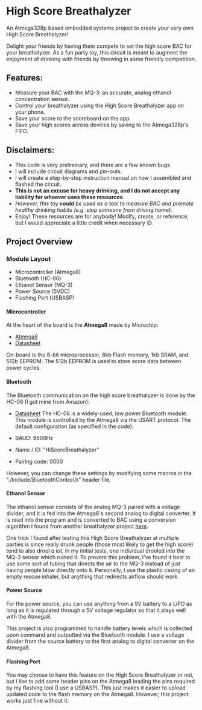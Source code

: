 # High Score Breathalyzer

An Atmega328p based embedded systems project to create your very own High Score Breathalyzer!

Delight your friends by having them compete to set the high score BAC for your breathalyzer.  As a fun party toy, this circuit is meant to augment the enjoyment of drinking with friends by throwing in some friendly competition.

## Features:
- Measure your BAC with the MQ-3: an accurate, analog ethanol concentration sensor.
- Control your breathalyzer using the High Score Breathalyzer app on your phone.
- Save your score to the scoreboard on the app.
- Save your high scores across devices by saving to the Atmega328p's FIFO.

## Disclaimers:
- This code is very preliminary, and there are a few known bugs.
- I will include circuit diagrams and pin-outs.
- I will create a step-by-step instruction manual on how I assembled and flashed the circuit.
- **This is not an excuse for heavy drinking, and I do not accept any liability for whoever uses these resources**.
- _However, this toy **could** be used as a tool to measure BAC and promote healthy drinking habits (e.g. stop someone from driving home)._
- Enjoy! These resources are for anybody! Modify, create, or reference, but I would appreciate a little credit when necessary :wink:.

## Project Overview
### Module Layout
- Microcontroller (Atmega8)
- Bluetooth (HC-06)
- Ethanol Sensor (MQ-3)
- Power Source (5VDC)
- Flashing Port (USBASP)

#### Microcontroller
At the heart of the board is the **Atmega8** made by Microchip:

- [Atmega8](https://www.microchip.com/wwwproducts/en/ATmega8)
- [Datasheet](http://ww1.microchip.com/downloads/en/DeviceDoc/Atmel-2486-8-bit-AVR-microcontroller-ATmega8_L_datasheet.pdf)

On-board is the 8-bit microprocessor, 8kb Flash memory, 1kb SRAM, and 512b EEPROM.  The 512b EEPROM is used to store score data between power cycles.

#### Bluetooth
The Bluetooth communication on the high score breathalyzer is done by the HC-06 (I got mine from Amazon):
- [Datasheet](http://silabs.org.ua/bc4/hc06.pdf)
The HC-06 is a widely-used, low power Bluetooth module.  This module is controlled by the Atmega8 via the USART protocol.  The default configuration (as specified in the code):

- BAUD: 9600Hz
- Name / ID: "HiScoreBreathalyzer"
- Pairing code: 0000

However, you can change these settings by modifying some macros in the "./Include/BluetoothControl.h" header file.

#### Ethanol Sensor
The ethanol sensor consists of the analog MQ-3 paired with a voltage divider, and it is fed into the Atmega8's second analog to digital converter.  It is read into the program and is converted to BAC using a conversion algorithm I found from another breathalyzer project [here](https://www.hackster.io/ShawnHymel/diy_breathalyzer-1efe13).

One trick I found after testing this High Score Breathalyzer at multiple parties is since really drunk people (those most likely to get the high score) tend to also drool _a lot_.  In my initial tests, one individual drooled into the MQ-3 sensor which ruined it.  To prevent this problem, I've found it best to use some sort of tubing that directs the air to the MQ-3 instead of just having people blow directly onto it.  Personally, I use the plastic casing of an empty rescue inhaler, but anything that redirects airflow should work.

#### Power Source
For the power source, you can use anything from a 9V battery to a LiPO as long as it is regulated through a 5V voltage regulator so that it plays well with the Atmega8.

This project is also programmed to handle battery levels which is collected upon command and outputted via the Bluetooth module.  I use a voltage divider from the source battery to the first analog to digital converter on the Atmega8.

#### Flashing Port
You may choose to have this feature on the High Score Breathalyzer or not, but I like to add some header pins on the Atmega8 leading the pins required by my flashing tool (I use a USBASP).  This just makes it easier to upload updated code to the flash memory on the Atmega8.  However, this project works just fine without it.
